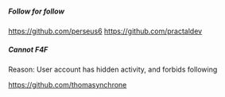 ##### Follow for follow

https://github.com/perseus6
https://github.com/practaldev

##### Cannot F4F

Reason: User account has hidden activity, and forbids following

https://github.com/thomasynchrone

